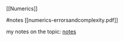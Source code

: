 
[[Numerics]]

#notes [[numerics-errorsandcomplexity.pdf]]

my notes on the topic: [notes](file://C:\one\OneDrive\Bildung\science-notes-pdf\numerics-errorsandcomplexity.pdf)
